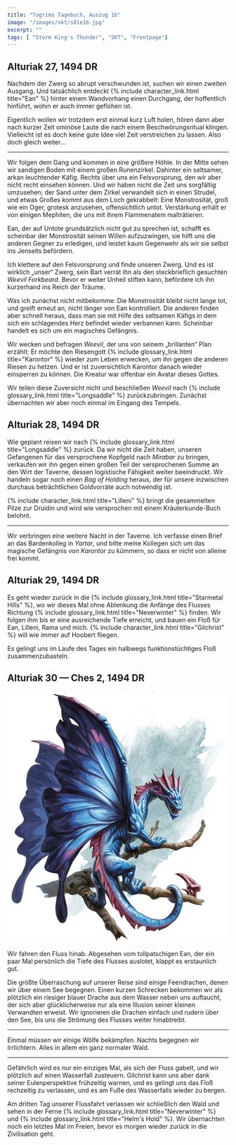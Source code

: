 ```yaml
---
title: "Togrims Tagebuch, Auszug 16"
image: "/images/skt/s01e16.jpg"
excerpt: ""
tags: [ "Storm King's Thunder", "SKT", "Frontpage"]
---
```


## Alturiak 27, 1494 DR

Nachdem der Zwerg so abrupt verschwunden ist, suchen wir einen zweiten Ausgang. Und tatsächlich
entdeckt {% include character_link.html title="Ean" %} hinter einem Wandvorhang einen Durchgang,
der hoffentlich hinführt, wohin er auch immer geflohen ist.

Eigentlich wollen wir trotzdem erst einmal kurz Luft holen, hören dann aber nach kurzer Zeit ominöse
Laute die nach einem Beschwörungsritual klingen. Vielleicht ist es doch keine gute Idee viel Zeit
verstreichen zu lassen. Also doch gleich weiter...

---

Wir folgen dem Gang und kommen in eine größere Höhle. In der Mitte sehen wir sandigen Boden mit
einem großen Runenzirkel. Dahinter ein seltsamer, arkan leuchtender Käfig. Rechts über uns ein
Felsvorsprung, den wir aber nicht recht einsehen können. Und wir haben nicht die Zeit uns sorgfältig
umzusehen; der Sand unter dem Zirkel verwandelt sich in einen Strudel, und etwas Großes kommt aus
dem Loch gekrabbelt: Eine Monstrosität, groß wie ein Oger, grotesk anzusehen, offensichtlich untot.
Verstärkung erhält er von einigen Mephiten, die uns mit ihrem Flammenatem malträtieren.

Ean, der auf Untote grundsätzlich nicht gut zu sprechen ist, schafft es scheinbar der Monstrosität
seinen Willen aufzuzwingen, sie hilft uns die anderen Gegner zu erledigen, und leistet kaum
Gegenwehr als wir sie selbst ins Jenseits befördern.

Ich klettere auf den Felsvorsprung und finde unseren Zwerg. Und es ist wirklich „unser“ Zwerg,
sein Bart verrät ihn als den steckbrieflich gesuchten *Weevil Forkbeard*. Bevor er weiter Unheil
stiften kann, befördere ich ihn kurzerhand ins Reich der Träume.

Was ich zunächst nicht mitbekomme: Die Monstrosität bleibt nicht lange tot, und greift erneut an,
nicht länger von Ean kontrolliert.  Die anderen finden aber schnell heraus, dass man sie mit Hilfe
des seltsamen Käfigs in dem sich ein schlagendes Herz befindet wieder verbannen kann. Scheinbar
handelt es sich um ein magisches Gefängnis.

Wir wecken und befragen *Weevil*, der uns von seinem „brillanten“ Plan erzählt: Er möchte den
Riesengott {% include glossary_link.html title="Karontor" %} wieder zum Leben erwecken, um ihn
gegen die anderen Riesen zu hetzen. Und er ist zuversichtlich Karontor danach wieder einsperren zu
können. Die Kreatur war offenbar ein Avatar dieses Gottes.

Wir teilen diese Zuversicht nicht und beschließen *Weevil* nach {% include glossary_link.html
title="Longsaddle" %} zurückzubringen. Zunächst übernachten wir aber noch einmal im Eingang des
Tempels.


## Alturiak 28, 1494 DR

Wie geplant reisen wir nach {% include glossary_link.html title="Longsaddle" %} zurück. Da wir nicht
die Zeit haben, unseren Gefangenen für das versprochene Kopfgeld nach *Mirabar* zu bringen, verkaufen
wir ihn gegen einen großen Teil der versprochenen Summe an den Wirt der Taverne, dessen logistische
Fähigkeit weiter beeindruckt.
Wir handeln sogar noch einen *Bag of Holding* heraus, der für unsere inzwischen durchaus beträchtlichen
Goldvorräte auch notwendig ist.

{% include character_link.html title="Lilleni" %} bringt die gesammelten Pilze zur Druidin und wird wie
versprochen mit einem Kräuterkunde-Buch belohnt.

---

Wir verbringen eine weitere Nacht in der Taverne. Ich verfasse einen Brief an das Bardenkolleg in
*Yartar*, und bitte meine Kollegen sich um das magische Gefängnis von *Karontor* zu kümmern, so
dass er nicht von alleine frei kommt.


## Alturiak 29, 1494 DR

Es geht wieder zurück in die {% include glossary_link.html title="Starmetal Hills" %}, wo wir
dieses Mal ohne Ablenkung die Anfänge des Flusses Richtung {% include glossary_link.html
title="Neverwinter" %} finden. Wir folgen ihm bis er eine ausreichende Tiefe erreicht, und
bauen ein Floß für Ean, Lilleni, Rama und mich. {% include character_link.html title="Gilchrist" %} will
wie immer auf Hoobert fliegen.

Es gelingt uns im Laufe des Tages ein halbwegs funktionstüchtiges Floß zusammenzubasteln.


## Alturiak 30 — Ches 2, 1494 DR

<img src='/images/skt/fairie-dragon.jpg' class="image-right" />

Wir fahren den Fluss hinab. Abgesehen vom tollpatschigen Ean, der ein paar Mal persönlich die Tiefe
des Flusses auslotet, klappt es erstaunlich gut.

Die größte Überraschung auf unserer Reise sind einige Feendrachen, denen wir über einem See
begegnen. Einen kurzen Schrecken bekommen wir als plötzlich ein riesiger blauer Drache aus
dem Wasser neben uns auftaucht, der sich aber glücklicherweise nur als eine Illusion seiner kleinen
Verwandten erweist. Wir ignorieren die Drachen einfach und rudern über den See, bis uns die Strömung
des Flusses weiter hinabtreibt.

---

Einmal müssen wir einige Wölfe bekämpfen. Nachts begegnen wir Irrlichtern. Alles in allem ein ganz
normaler Wald.

---

Gefährlich wird es nur ein einziges Mal, als sich der Fluss gabelt, und wir plötzlich auf einen
Wasserfall zusteuern.  Gilchrist kann uns aber dank seiner Eulenperspektive frühzeitig warnen, und
es gelingt uns das Floß rechzeitig zu verlassen, und es am Fuße des Wasserfalls wieder zu bergen.

Am dritten Tag unserer Flussfahrt verlassen wir schließlich den Wald und sehen in der Ferne {% include
glossary_link.html title="Neverwinter" %} und {% include glossary_link.html title="Helm's Hold" %}.
Wir übernachten noch ein letztes Mal im Freien, bevor es morgen wieder zurück in die Zivilisation geht.
